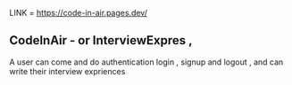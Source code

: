 LINK = https://code-in-air.pages.dev/

## CodeInAir - or InterviewExpres ,
A user can come and do authentication  login , signup and logout , and can write their interview expriences
